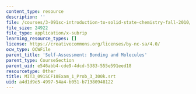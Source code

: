 ```yaml
---
content_type: resource
description: ''
file: /courses/3-091sc-introduction-to-solid-state-chemistry-fall-2010/a4d1d9e5499754a4b051b71380948122_MIT3_091SCF10Exam_1_Prob_3_300k.vtt
file_size: 24922
file_type: application/x-subrip
learning_resource_types: []
license: https://creativecommons.org/licenses/by-nc-sa/4.0/
ocw_type: OCWFile
parent_title: 'Self-Assessment: Bonding and Molecules'
parent_type: CourseSection
parent_uid: e546abb4-cde9-4dcd-5383-555e591eed18
resourcetype: Other
title: MIT3_091SCF10Exam_1_Prob_3_300k.srt
uid: a4d1d9e5-4997-54a4-b051-b71380948122
---
```

